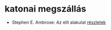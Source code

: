 # katonai megszállás

- Stephen E. Ambrose: Az elit alakulat [részletek](_details/Stephen%20E.%20Ambrose.md#id_316)